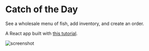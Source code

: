 # Catch of the Day
See a wholesale menu of fish, add inventory, and create an order.

A React app built with [this tutorial](https://reactforbeginners.com/). 

![screenshot](http://s32.postimg.org/jiga8xmjp/Screen_Shot_2016_05_01_at_5_47_18_PM.png)
